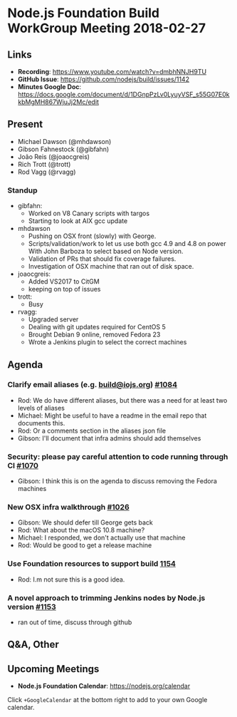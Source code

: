 # Node.js Foundation Build WorkGroup Meeting 2018-02-27

## Links

* **Recording**: https://www.youtube.com/watch?v=dmbhNNJH9TU 
* **GitHub Issue**: https://github.com/nodejs/build/issues/1142
* **Minutes Google Doc**: https://docs.google.com/document/d/1DGnpPzLv0LyuyVSF_s55G07E0kkbMgMH867WjuJj2Mc/edit

## Present

* Michael Dawson (@mhdawson)
* Gibson Fahnestock (@gibfahn)
* João Reis (@joaocgreis)
* Rich Trott (@trott)
* Rod Vagg (@rvagg)


### Standup

* gibfahn:
  * Worked on V8 Canary scripts with targos
  * Starting to look at AIX gcc update
* mhdawson
  * Pushing on OSX front (slowly) with George.
  * Scripts/validation/work to let us use both gcc 4.9 and 4.8 on power
    With John Barboza to select based on Node version.
  * Validation of PRs that should fix coverage failures.
  * Investigation of OSX machine that ran out of disk space.
* joaocgreis:
  * Added VS2017 to CitGM
  * keeping on top of issues 
* trott:
  * Busy
* rvagg:
  * Upgraded server
  * Dealing with git updates required for CentOS 5
  * Brought Debian 9 online, removed Fedora 23
  * Wrote a Jenkins plugin to select the correct machines

## Agenda

### Clarify email aliases (e.g. build@iojs.org) [#1084](https://github.com/nodejs/build/issues/1084)

* Rod: We do have different aliases, but there was a need for at least two levels of aliases
* Michael: Might be useful to have a readme in the email repo that documents this.
* Rod: Or a comments section in the aliases json file
* Gibson: I'll document that infra admins should add themselves

### Security: please pay careful attention to code running through CI [#1070](https://github.com/nodejs/build/issues/1070)
* Gibson: I think this is on the agenda to discuss removing the Fedora machines

### New OSX infra walkthrough [#1026](https://github.com/nodejs/build/issues/1026)
* Gibson: We should defer till George gets back
* Rod: What about the macOS 10.8 machine?
* Michael: I responded, we don't actually use that machine
* Rod: Would be good to get a release machine

### Use Foundation resources to support build [1154](https://github.com/nodejs/build/issues/1154)
* Rod: I.m not sure this is a good idea.

### A novel approach to trimming Jenkins nodes by Node.js version [#1153](https://github.com/nodejs/build/issues/1153)
* ran out of time, discuss through github

## Q&A, Other

## Upcoming Meetings

* **Node.js Foundation Calendar**: https://nodejs.org/calendar

Click `+GoogleCalendar` at the bottom right to add to your own Google calendar.

